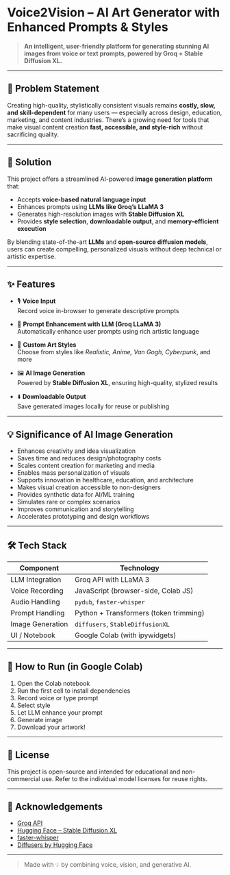# Voice2Vision – AI Art Generator with Enhanced Prompts & Styles

> **An intelligent, user-friendly platform for generating stunning AI images from voice or text prompts, powered by Groq + Stable Diffusion XL.**

---

## 📌 Problem Statement

Creating high-quality, stylistically consistent visuals remains **costly, slow, and skill-dependent** for many users — especially across design, education, marketing, and content industries. There’s a growing need for tools that make visual content creation **fast, accessible, and style-rich** without sacrificing quality.

---

## 🎯 Solution

This project offers a streamlined AI-powered **image generation platform** that:
- Accepts **voice-based natural language input**
- Enhances prompts using **LLMs like Groq’s LLaMA 3**
- Generates high-resolution images with **Stable Diffusion XL**
- Provides **style selection**, **downloadable output**, and **memory-efficient execution**

By blending state-of-the-art **LLMs** and **open-source diffusion models**, users can create compelling, personalized visuals without deep technical or artistic expertise.

---

## ✨ Features

- 🎙 **Voice Input**  
  Record voice in-browser to generate descriptive prompts

- 🧠 **Prompt Enhancement with LLM (Groq LLaMA 3)**  
  Automatically enhance user prompts using rich artistic language

- 🎨 **Custom Art Styles**  
  Choose from styles like *Realistic, Anime, Van Gogh, Cyberpunk*, and more

- 🖼️ **AI Image Generation**  
  Powered by **Stable Diffusion XL**, ensuring high-quality, stylized results

- ⬇️ **Downloadable Output**  
  Save generated images locally for reuse or publishing

---

## 💡 Significance of AI Image Generation

- Enhances creativity and idea visualization  
- Saves time and reduces design/photography costs  
- Scales content creation for marketing and media  
- Enables mass personalization of visuals  
- Supports innovation in healthcare, education, and architecture  
- Makes visual creation accessible to non-designers  
- Provides synthetic data for AI/ML training  
- Simulates rare or complex scenarios  
- Improves communication and storytelling  
- Accelerates prototyping and design workflows

---

## 🛠️ Tech Stack

| Component        | Technology                             |
|------------------|----------------------------------------|
| LLM Integration  | Groq API with LLaMA 3                  |
| Voice Recording  | JavaScript (browser-side, Colab JS)    |
| Audio Handling   | `pydub`, `faster-whisper`              |
| Prompt Handling  | Python + Transformers (token trimming) |
| Image Generation | `diffusers`, `StableDiffusionXL`       |
| UI / Notebook    | Google Colab (with ipywidgets)         |

---

## 🚀 How to Run (in Google Colab)

1. Open the Colab notebook
2. Run the first cell to install dependencies
3. Record voice or type prompt
4. Select style
5. Let LLM enhance your prompt
6. Generate image
7. Download your artwork!

---

## 📄 License

This project is open-source and intended for educational and non-commercial use. Refer to the individual model licenses for reuse rights.

---

## 🙌 Acknowledgements

- [Groq API](https://groq.com/)
- [Hugging Face – Stable Diffusion XL](https://huggingface.co/stabilityai/stable-diffusion-xl-base-1.0)
- [faster-whisper](https://github.com/guillaumekln/faster-whisper)
- [Diffusers by Hugging Face](https://github.com/huggingface/diffusers)

---

> Made with 💡 by combining voice, vision, and generative AI.
